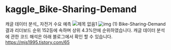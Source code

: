 # kaggle_Bike-Sharing-Demand
캐글 데이터 분석_ 자전거 수요 예측 
![제목 없음1](https://user-images.githubusercontent.com/47103479/82046346-a9e41700-96eb-11ea-9c49-090238362412.png)
![img (1)](https://user-images.githubusercontent.com/47103479/82046417-cc763000-96eb-11ea-8eca-7ac3c2d9cf17.png)
Bike-Sharing-Demand 결과 리더보드 순위 152등에 속하며 상위 4.3%안에 순위하였습니다.
캐글 데이터 분석에 관한 코드 해석은 아래 블로그에서 확인 할 수 있습니다. 
https://mjs1995.tistory.com/65

